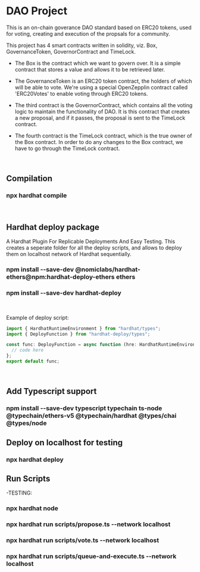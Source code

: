 <h1> DAO Project </h1>

This is an on-chain goverance DAO standard based on ERC20 tokens, used for voting, creating and execution of the propsals for a community.

This project has 4 smart contracts written in solidity, viz. Box, GovernanceToken, GovernorContract and TimeLock.

- The Box is the contract which we want to govern over. It is a simple contract that stores a value and allows it to be retrieved later.

- The GovernanceToken is an ERC20 token contract, the holders of which will be able to vote. We're using a special OpenZepplin contract called 'ERC20Votes' to enable voting through ERC20 tokens.

- The third contract is the GovernorContract, which contains all the voting logic to maintain the functionality of DAO. It is this contract that creates a new proposal, and if it passes, the proposal is sent to the TimeLock contract.

- The fourth contract is the TimeLock contract, which is the true owner of the Box contract. In order to do any changes to the Box contract, we have to go through the TimeLock contract.

<br>

## Compilation

### npx hardhat compile

<br>

## Hardhat deploy package

A Hardhat Plugin For Replicable Deployments And Easy Testing. This creates a seperate folder for all the deploy scripts, and allows to deploy them on localhost network of Hardhat sequentially.

### npm install --save-dev @nomiclabs/hardhat-ethers@npm:hardhat-deploy-ethers ethers

### npm install --save-dev hardhat-deploy

<br>

Example of deploy script:

```js
import { HardhatRuntimeEnvironment } from "hardhat/types";
import { DeployFunction } from "hardhat-deploy/types";

const func: DeployFunction = async function (hre: HardhatRuntimeEnvironment) {
  // code here
};
export default func;
```

<br>

## Add Typescript support

### npm install --save-dev typescript typechain ts-node @typechain/ethers-v5 @typechain/hardhat @types/chai @types/node

## Deploy on localhost for testing

### npx hardhat deploy

## Run Scripts

-TESTING:

### npx hardhat node

### npx hardhat run scripts/propose.ts --network localhost

### npx hardhat run scripts/vote.ts --network localhost

### npx hardhat run scripts/queue-and-execute.ts --network localhost
